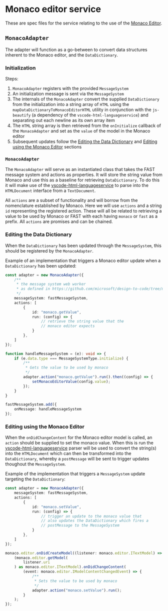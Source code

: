 # Monaco editor service

These are spec files for the service relating to the use of the [Monaco Editor](https://github.com/microsoft/monaco-editor).

## `MonacoAdapter`

The adapter will function as a go-between to convert data structures inherent to the Monaco editor, and the `DataDictionary`.

### Initialization

Steps:
1. `MonacoAdapter` registers with the provided `MessageSystem`
2. An initialization message is sent via the `MessageSystem`
3. The internals of the `MonacoAdapter` convert the supplied `DataDictionary` from the initialization into a string array of `HTML` using the `mapDataDictionaryToMonacoEditorHTML` utility in conjunction with the `js-beautify` (a dependency of the `vscode-html-languageservice`) and separating out each newline as its own array item
4. The `HTML` string array is then retrieved from the `onInitialize` callback of the `MonacoAdapter` and set as the `value` of the model in the Monaco editor
5. Subsequent updates follow the [Editing the Data Dictionary](#editing-the-data-dictionary) and [Editing using the Monaco Editor](#editing-using-the-monaco-editor) sections

### `MonacoAdapter`

The `MonacoAdapter` will serve as an instantiated class that takes the FAST message system and actions as properties. It will store the string value from Monaco and use this as a baseline for retrieving `DataDictionary`. To do this it will make use of the [vscode-html-languageservice](https://github.com/microsoft/vscode-html-languageservice) to parse into the `HTMLDocument` interface from a `TextDocument`.

All `actions` are a subset of functionality and will borrow from the nomenclature established by Monaco. Here we will use `actions` and a string `id` representing the registered action. These will all be related to retrieving a value to be used by Monaco or FAST with each having `monaco` or `fast` as a prefix. All `actions` are promises and can be chained.

### Editing the Data Dictionary

When the `DataDictionary` has been updated through the `MessageSystem`, this should be registered by the `MonacoAdapter`.

Example of an implementation that triggers a Monaco editor update when a `DataDictionary` has been updated:

```typescript
const adapter = new MonacoAdapter({
    /**
     * the message system web worker
     * as defined in https://github.com/microsoft/design-to-code/tree/main/packages/design-to-code/README.md#message-system
     */
    messageSystem: fastMessageSystem,
    actions: [
        {
            id: "monaco.getValue",
            run: (config) => {
                // retrieve the string value that the
                // monaco editor expects
            }
        },
    ]
});

function handleMessageSystem = (e): void => {
    if (e.data.type === MessageSystemType.initialize) {
        /**
         * Gets the value to be used by monaco
         */
        adapter.action("monaco.getValue").run().then((config) => {
            setMonacoEditorValue(config.value);
        });
    }
}

fastMessageSystem.add({
    onMessage: handleMessageSystem
});
```

### Editing using the Monaco Editor

When the `onDidChangeContent` for the Monaco editor model is called, an `action` should be supplied to set the monaco value. When this is run the [vscode-html-languageservice](https://github.com/microsoft/vscode-html-languageservice) parser will be used to convert the string(s) into the `HTMLDocument` which can then be transformed into the `DataDictionary`, whereby a `postMessage` will be sent to trigger updates thoughout the `MessageSystem`.

Example of the implementation that triggers a `MessageSystem` update targeting the `DataDictionary`:

```typescript
const adapter = new MonacoAdapter({
    messageSystem: fastMessageSystem,
    actions: [
        {
            id: "monaco.setValue",
            run: (config) => {
                // trigger an update to the monaco value that
                // also updates the DataDictionary which fires a
                // postMessage to the MessageSystem
            }
        },
    ]
});

monaco.editor.onDidCreateModel((listener: monaco.editor.ITextModel) => {
    (monaco.editor.getModel(
        listener.uri
    ) as monaco.editor.ITextModel).onDidChangeContent(
        (event: monaco.editor.IModelContentChangedEvent) => {
            /**
             * Sets the value to be used by monaco
             */
            adapter.action("monaco.setValue").run();
        }
    );
});
```
